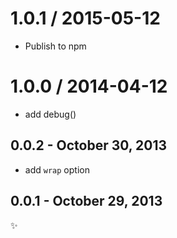 
1.0.1 / 2015-05-12
==================

 * Publish to npm

1.0.0 / 2014-04-12 
==================

 * add debug()

0.0.2 - October 30, 2013
------------------------
* add `wrap` option

0.0.1 - October 29, 2013
------------------------
:sparkles:
